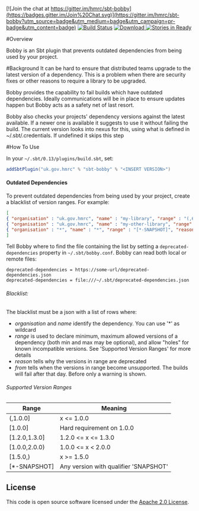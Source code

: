 [![Join the chat at https://gitter.im/hmrc/sbt-bobby](https://badges.gitter.im/Join%20Chat.svg)](https://gitter.im/hmrc/sbt-bobby?utm_source=badge&utm_medium=badge&utm_campaign=pr-badge&utm_content=badge) [![Build Status](https://travis-ci.org/hmrc/sbt-bobby.svg)](https://travis-ci.org/hmrc/sbt-bobby) [ ![Download](https://api.bintray.com/packages/hmrc/sbt-plugin-releases/sbt-bobby/images/download.svg) ](https://bintray.com/hmrc/sbt-plugin-releases/sbt-bobby/_latestVersion) [![Stories in Ready](https://badge.waffle.io/hmrc/sbt-bobby.png?label=ready&title=Ready)](https://waffle.io/hmrc/sbt-bobby)

#Overview

Bobby is an Sbt plugin that prevents outdated dependencies from being used by your project.

#Background
It can be hard to ensure that distributed teams upgrade to the latest version of a dependency. 
This is a problem when there are security fixes or other reasons to require a library to be upgraded. 

Bobby provides the capability to fail builds which have outdated dependencies. 
Ideally communications will be in place to ensure updates happen but Bobby acts as a safety net of last resort.

Bobby also checks your projects' dependency versions against the latest available.
If a newer one is available it suggests to use it without failing the build.
The current version looks into nexus for this, using what is defined in ~/.sbt/.credentials. 
If undefined it skips this step

#How To Use

In your `~/.sbt/0.13/plugins/build.sbt`, set:
```scala
addSbtPlugin("uk.gov.hmrc" % "sbt-bobby" % "<INSERT VERSION>")
```

#### Outdated Dependencies

To prevent outdated dependencies from being used by your project, create a blacklist of version ranges. 
For example:

```json
[
{ "organisation" : "uk.gov.hmrc", "name" : "my-library", "range" : "(,6.0.0)", "reason" : "Versions older than 6.0.0 have a security vulnerability", "from" : "2015-03-15" },
{ "organisation" : "uk.gov.hmrc", "name" : "my-other-library", "range" : "[1.2.0]", "reason" : "1.2.0 has a bug", "from" : "2015-03-15" }
{ "organisation" : "*", "name" : "*", "range" : "[*-SNAPSHOT]", "reason" : "You shouldn't be deploying a snapshot to production should you?", "from" : "2000-01-01" }
]
```

Tell Bobby where to find the file containing the list by setting a `deprecated-dependencies` property in `~/.sbt/bobby.conf`. Bobby can read both local or remote files:

```properties
deprecated-dependencies = https://some-url/deprecated-dependencies.json
deprecated-dependencies = file:///~/.sbt/deprecated-dependencies.json
```


###### Blacklist:
The blacklist must be a json with a list of rows where:
* _organisation_ and _name_ identify the dependency. You can use '*' as wildcard
* _range_ is used to declare minimum, maximum allowed versions of a dependency (both min and max may be optional), and allow "holes" for known incompatible versions. See 'Supported Version Ranges' for more details
* _reason_ tells why the versions in range are deprecated
* _from_ tells when the versions in range become unsupported. The builds will fail after that day. Before only a warning is shown.


###### Supported Version Ranges
| Range          | Meaning                               |
|----------------|---------------------------------------|
| (,1.0.0]       | x <= 1.0.0                            |
| [1.0.0]        | Hard requirement on 1.0.0             |
| [1.2.0,1.3.0]  | 1.2.0 <= x <= 1.3.0                   |
| [1.0.0,2.0.0)  | 1.0.0 <= x < 2.0.0                    |
| [1.5.0,)       | x >= 1.5.0                            |
| [*-SNAPSHOT]   | Any version with qualifier 'SNAPSHOT' |

## License ##
 
This code is open source software licensed under the [Apache 2.0 License]("http://www.apache.org/licenses/LICENSE-2.0.html").

